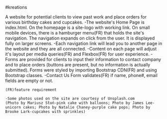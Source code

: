 #kreations

A website for potential clients to view past work and place orders for various birthday cakes and cupcakes. 
    -The website's Home Page is index.html. On the homepage is a site-logo with working link. On small mobile devices, there is a hamburger menu(FR) that holds the site's navigation. The navigation expands on click from the user. It is displayed fully on larger screens.
    -Each navigation link will lead you to another page in the website and they are all connected.
    -Content on each page will adjust it's layout per media queries(FR) and Flexbox(FR) for user experience.
    -Forms are provided for clients to input their information to contact company and to place orders (buttons are present, but no information is actually submitted). Forms were styled by importing Bootstrap CDN(FR) and using Bootstrap classes.
    -Contact Us Form validates(FR) if name, phone#, email fields are empty or not. 
    

    (FR)feature requirement

    -Some photos used on the site are courtesy of Unsplash.com
    (Photo by Mariusz Słoń-pink cake with balloons; Photo by James Lee-unicorn cakes; Photo by Natalie Chaney-purple cake pops; Photo by Brooke Lark-cupcakes with sprinkles)

    